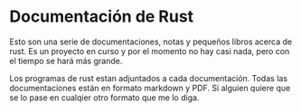 # Documentación de Rust
Esto son una serie de documentaciones, notas y pequeños libros acerca de rust. Es un proyecto en curso y por el momento no hay casi nada, pero con el tiempo se hará más grande.

Los programas de rust estan adjuntados a cada documentación. Todas las documentaciones están en formato markdown y PDF. Si alguien quiere que se lo pase en cualqier otro formato que me lo diga.
